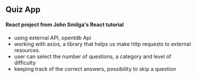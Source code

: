 ## Quiz App

#### React project from John Smilga's React tutorial

- using external API, opentdb Api
- working with axios, a library that helps us make http requests to external resources.
- user can select the number of questions, a category and level of difficulty
- keeping track of the correct answers, possibility to skip a question
